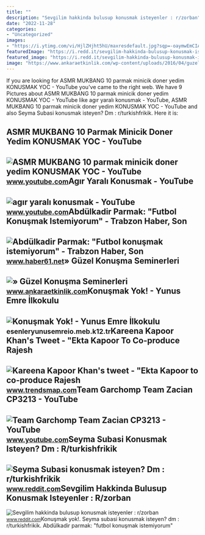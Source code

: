 ```yaml
---
title: ""
description: "Sevgilim hakkinda bulusup konusmak isteyenler : r/zorban"
date: "2022-11-28"
categories:
- "Uncategorized"
images:
- "https://i.ytimg.com/vi/HjlZHjht5hU/maxresdefault.jpg?sqp=-oaymwEmCIAKENAF8quKqQMa8AEB-AH-CYAC0AWKAgwIABABGHIgTyhBMA8=&amp;rs=AOn4CLDb0yW_Pm9ohhv_r6k69qYqy03Y5A"
featuredImage: "https://i.redd.it/sevgilim-hakkinda-bulusup-konusmak-isteyenler-v0-b5dfooqhuzsb1.png?s=4431e3f3dc3061747dc08d0a0c8cd6fa03982dd5"
featured_image: "https://i.redd.it/sevgilim-hakkinda-bulusup-konusmak-isteyenler-v0-b5dfooqhuzsb1.png?s=4431e3f3dc3061747dc08d0a0c8cd6fa03982dd5"
image: "https://www.ankaraetkinlik.com/wp-content/uploads/2016/04/guzel_konusmak1-910x600.jpg"
---
```


If you are looking for ASMR MUKBANG 10 parmak minicik doner yedim KONUSMAK YOC - YouTube you've came to the right web. We have 9 Pictures about ASMR MUKBANG 10 parmak minicik doner yedim KONUSMAK YOC - YouTube like agır yaralı konusmak - YouTube, ASMR MUKBANG 10 parmak minicik doner yedim KONUSMAK YOC - YouTube and also Seyma Subasi konusmak isteyen? Dm : r/turkishfrikik. Here it is:

ASMR MUKBANG 10 Parmak Minicik Doner Yedim KONUSMAK YOC - YouTube
-----------------------------------------------------------------

 ![ASMR MUKBANG 10 parmak minicik doner yedim KONUSMAK YOC - YouTube](https://i.ytimg.com/vi/WC-wWep1Tu0/maxresdefault.jpg) <small>www.youtube.com</small>Agır Yaralı Konusmak - YouTube
------------------------------

 ![agır yaralı konusmak - YouTube](https://i.ytimg.com/vi/HjlZHjht5hU/maxresdefault.jpg?sqp=-oaymwEmCIAKENAF8quKqQMa8AEB-AH-CYAC0AWKAgwIABABGHIgTyhBMA8=&rs=AOn4CLDb0yW_Pm9ohhv_r6k69qYqy03Y5A) <small>www.youtube.com</small>Abdülkadir Parmak: "Futbol Konuşmak Istemiyorum" - Trabzon Haber, Son
---------------------------------------------------------------------

 ![Abdülkadir Parmak: "Futbol konuşmak istemiyorum" - Trabzon Haber, Son](https://haber61net.teimg.com/crop/1280x720/haber61-net/images/haberler/2020/03/03/abdulkadir_parmak_futbol_konusmak_istemiyorum_h386450_552f8.jpg) <small>www.haber61.net</small>» Güzel Konuşma Seminerleri
---------------------------

 ![» Güzel Konuşma Seminerleri](https://www.ankaraetkinlik.com/wp-content/uploads/2016/04/guzel_konusmak1-910x600.jpg) <small>www.ankaraetkinlik.com</small>Konuşmak Yok! - Yunus Emre İlkokulu
-----------------------------------

 ![Konuşmak Yok! - Yunus Emre İlkokulu](https://esenleryunusemreio.meb.k12.tr/meb_iys_dosyalar/34/33/727086/resimler/2019_12/k_29010154_Konusmak-Yok.jpg) <small>esenleryunusemreio.meb.k12.tr</small>Kareena Kapoor Khan's Tweet - "Ekta Kapoor To Co-produce Rajesh
---------------------------------------------------------------

 ![Kareena Kapoor Khan's tweet - "Ekta Kapoor to co-produce Rajesh](https://pbs.twimg.com/media/Fcyada8X0AANSFu.jpg) <small>www.trendsmap.com</small>Team Garchomp Team Zacian CP3213 - YouTube
------------------------------------------

 ![Team Garchomp Team Zacian CP3213 - YouTube](https://i.ytimg.com/vi/HYLCwcE-Dgc/maxres2.jpg?sqp=-oaymwEoCIAKENAF8quKqQMcGADwAQH4AYwCgALgA4oCDAgAEAEYRSBHKGUwDw==&rs=AOn4CLC_ulBvmvqa2cf2uT56Qfk3FCYaDA) <small>www.youtube.com</small>Seyma Subasi Konusmak Isteyen? Dm : R/turkishfrikik
---------------------------------------------------

 ![Seyma Subasi konusmak isteyen? Dm : r/turkishfrikik](https://preview.redd.it/seyma-subasi-konusmak-isteyen-dm-v0-98k5oyahreea1.jpg?width=640&crop=smart&auto=webp&s=8ccb9599a0da300bbe8c7cfabcf028c7dbdb2a44) <small>www.reddit.com</small>Sevgilim Hakkinda Bulusup Konusmak Isteyenler : R/zorban
--------------------------------------------------------

 ![Sevgilim hakkinda bulusup konusmak isteyenler : r/zorban](https://i.redd.it/sevgilim-hakkinda-bulusup-konusmak-isteyenler-v0-b5dfooqhuzsb1.png?s=4431e3f3dc3061747dc08d0a0c8cd6fa03982dd5) <small>www.reddit.com</small>Konuşmak yok!. Seyma subasi konusmak isteyen? dm : r/turkishfrikik. Abdülkadir parmak: "futbol konuşmak istemiyorum"
